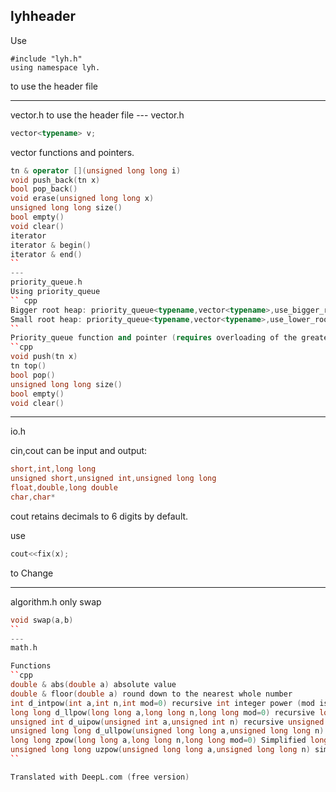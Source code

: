 ## lyhheader
Use
```cpp''
#include "lyh.h"
using namespace lyh.
```
to use the header file

---
vector.h
to use the header file --- vector.h
```cpp
vector<typename> v;
```
vector functions and pointers.
```cpp
tn & operator [](unsigned long long i)
void push_back(tn x)
bool pop_back()
void erase(unsigned long long x)
unsigned long long size()
bool empty()
void clear()
iterator
iterator & begin()
iterator & end()
``
---
priority_queue.h
Using priority_queue
`` cpp
Bigger root heap: priority_queue<typename,vector<typename>,use_bigger_root> q;
Small root heap: priority_queue<typename,vector<typename>,use_lower_root> q;
``
Priority_queue function and pointer (requires overloading of the greater-than operator):.
``cpp
void push(tn x)
tn top()
bool pop()
unsigned long long size()
bool empty()
void clear()
```
---
io.h

cin,cout can be input and output:
```cpp
short,int,long long
unsigned short,unsigned int,unsigned long long
float,double,long double
char,char*
```
cout retains decimals to 6 digits by default.

use
```cpp
cout<<fix(x); 
```
to Change

---
algorithm.h only swap
```cpp
void swap(a,b)
``
---
math.h

Functions
``cpp
double & abs(double a) absolute value
double & floor(double a) round down to the nearest whole number
int d_intpow(int a,int n,int mod=0) recursive int integer power (mod is modulus, do not need modulus when not filled, the same below)
long long d_llpow(long long a,long long n,long long mod=0) recursive long long integer power
unsigned int d_uipow(unsigned int a,unsigned int n) recursive unsigned int integer power
unsigned long long d_ullpow(unsigned long long a,unsigned long long n) recursive unsigned long long powers of integers
long long zpow(long long a,long long n,long long mod=0) Simplified long long powers
unsigned long long uzpow(unsigned long long a,unsigned long long n) simplified version unsigned long long power
``

Translated with DeepL.com (free version)

